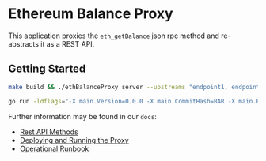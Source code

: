 # Ethereum Balance Proxy

This application proxies the `eth_getBalance` json rpc method and re-abstracts it as a REST API.

## Getting Started

```bash
make build && ./ethBalanceProxy server --upstreams "endpoint1, endpoint2"
```
```bash
go run -ldflags="-X main.Version=0.0.0 -X main.CommitHash=BAR -X main.BuildTimeStamp=BAZ" main.go server --upstreams "endpoint1, endpoint2" 
```

Further information may be found in our `docs`:
- [Rest API Methods](docs/api.md)
- [Deploying and Running the Proxy](docs/deploy.md)
- [Operational Runbook](docs/runbook.md)